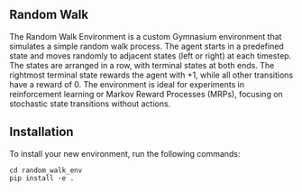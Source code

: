 ## Random Walk
The Random Walk Environment is a custom Gymnasium environment that simulates a simple random walk process. The agent starts in a predefined state and moves randomly to adjacent states (left or right) at each timestep. The states are arranged in a row, with terminal states at both ends. The rightmost terminal state rewards the agent with +1, while all other transitions have a reward of 0. The environment is ideal for experiments in reinforcement learning or Markov Reward Processes (MRPs), focusing on stochastic state transitions without actions.

## Installation

To install your new environment, run the following commands:

```{shell}
cd random_walk_env
pip install -e .
```

